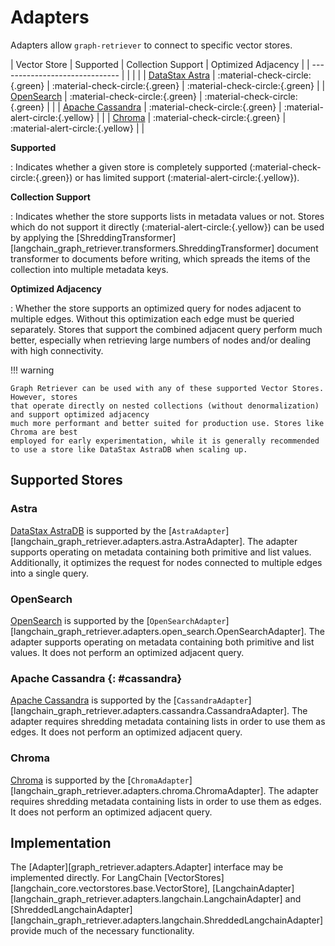 # Adapters

Adapters allow `graph-retriever` to connect to specific vector stores.

| Vector Store                   | Supported                       | Collection Support               | Optimized Adjacency             |
| ------------------------------ | | | |
| [DataStax Astra](#astra)       | :material-check-circle:{.green} | :material-check-circle:{.green}  | :material-check-circle:{.green} |
| [OpenSearch](#opensearch)      | :material-check-circle:{.green} | :material-check-circle:{.green}  |                                 |
| [Apache Cassandra](#cassandra) | :material-check-circle:{.green} | :material-alert-circle:{.yellow} |                                 |
| [Chroma](#chroma)              | :material-check-circle:{.green} | :material-alert-circle:{.yellow} |                                 |

__Supported__

: Indicates whether a given store is completely supported (:material-check-circle:{.green}) or has limited support (:material-alert-circle:{.yellow}).

__Collection Support__

: Indicates whether the store supports lists in metadata values or not. Stores which do not support it directly (:material-alert-circle:{.yellow}) can be used by applying the [ShreddingTransformer][langchain_graph_retriever.transformers.ShreddingTransformer] document transformer to documents before writing, which spreads the items of the collection into multiple metadata keys.

__Optimized Adjacency__

: Whether the store supports an optimized query for nodes adjacent to multiple edges. Without this optimization each edge must be queried separately. Stores that support the combined adjacent query perform much better, especially when retrieving large numbers of nodes and/or dealing with high connectivity.

!!! warning

    Graph Retriever can be used with any of these supported Vector Stores. However, stores
    that operate directly on nested collections (without denormalization) and support optimized adjacency
    much more performant and better suited for production use. Stores like Chroma are best
    employed for early experimentation, while it is generally recommended to use a store like DataStax AstraDB when scaling up.

## Supported Stores

### Astra

[DataStax AstraDB](https://www.datastax.com/products/datastax-astra) is
supported by the
[`AstraAdapter`][langchain_graph_retriever.adapters.astra.AstraAdapter]. The adapter
supports operating on metadata containing both primitive and list values.
Additionally, it optimizes the request for nodes connected to multiple edges into a single query.

### OpenSearch

[OpenSearch](https://opensearch.org/) is supported by the [`OpenSearchAdapter`][langchain_graph_retriever.adapters.open_search.OpenSearchAdapter]. The adapter supports operating on metadata containing both primitive and list values. It does not perform an optimized adjacent query.

### Apache Cassandra {: #cassandra}

[Apache Cassandra](https://cassandra.apache.org/) is supported by the [`CassandraAdapter`][langchain_graph_retriever.adapters.cassandra.CassandraAdapter]. The adapter requires shredding metadata containing lists in order to use them as edges. It does not perform an optimized adjacent query.

### Chroma

[Chroma](https://www.trychroma.com/) is supported by the [`ChromaAdapter`][langchain_graph_retriever.adapters.chroma.ChromaAdapter]. The adapter requires shredding metadata containing lists in order to use them as edges. It does not perform an optimized adjacent query.

## Implementation

The [Adapter][graph_retriever.adapters.Adapter] interface may be implemented directly. For LangChain [VectorStores][langchain_core.vectorstores.base.VectorStore], [LangchainAdapter][langchain_graph_retriever.adapters.langchain.LangchainAdapter] and [ShreddedLangchainAdapter][langchain_graph_retriever.adapters.langchain.ShreddedLangchainAdapter] provide much of the necessary functionality.
